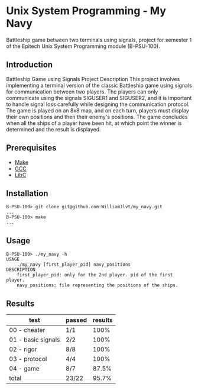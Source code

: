 # Unix System Programming - My Navy
 Battleship game between two terminals using signals, project for semester 1 of the Epitech Unix System Programming module (B-PSU-100).

## Introduction
Battleship Game using Signals
Project Description
This project involves implementing a terminal version of the classic Battleship game using signals for communication between two players. The players can only communicate using the signals SIGUSER1 and SIGUSER2, and it is important to handle signal loss carefully while designing the communication protocol. The game is played on an 8x8 map, and on each turn, players must display their own positions and then their enemy's positions. The game concludes when all the ships of a player have been hit, at which point the winner is determined and the result is displayed.

## Prerequisites
 - [Make](https://www.gnu.org/software/make/)
 - [GCC](https://gcc.gnu.org/)
 - [LibC](https://www.gnu.org/software/libc/)

## Installation
```
B-PSU-100> git clone git@github.com:WilliamJlvt/my_navy.git
...
B-PSU-100> make
...
```

## Usage
```
B-PSU-100> ./my_navy -h
USAGE
    ./my_navy [first_player_pid] navy_positions
DESCRIPTION
    first_player_pid: only for the 2nd player. pid of the first player.
    navy_positions: file representing the positions of the ships.
```

## Results
| test               | passed | results |
|--------------------|--------|---------|
| 00 - cheater       | 1/1    | 100%    |
| 01 - basic signals | 2/2    | 100%    |
| 02 - rigor        | 8/8    | 100%    |
| 03 - protocol     | 4/4    | 100%    |
| 04 - game | 8/7    | 87.5%   |
| total              | 23/22  | 95.7%   |